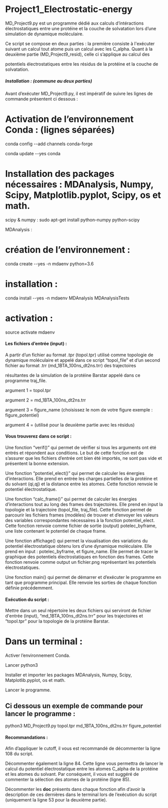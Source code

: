 # Project1_Electrostatic-energy

MD_Project9.py est un programme dédié aux calculs d’intéractions électrostatiques entre une protéine et la couche de solvatation lors d’une simulation de dynamique moléculaire.

Ce script se compose en deux parties : la première consiste à l'exécuter suivant un calcul tout atome puis un calcul avec les C_alpha. Quant à la deuxième partie (MD_Project9_resid), celle ci s’applique au calcul des 

potentiels électrostatiques entre les résidus de la protéine et la couche de solvatation. 



##### Installation :  (commune au deux parties) ######

Avant d’exécuter MD_Project9.py, il est impératif de suivre les lignes de commande présentent ci dessous : 

# Activation de l’environnement Conda : (lignes séparées)

conda config --add channels conda-forge

conda update --yes conda

# Installation des packages nécessaires :  MDAnalysis, Numpy, Scipy, Matplotlib.pyplot, Scipy, os et math.

scipy & numpy : sudo apt-get install python-numpy python-scipy

MDAnalysis :

# création de l’environnement : 
conda create --yes -n mdaenv python=3.6 

# installation :
conda install --yes -n mdaenv MDAnalysis MDAnalysisTests 

# activation : 

source activate mdaenv



#### Les fichiers d’entrée (input) : ####

A partir d’un fichier au format .tpr (topol.tpr) utilisé comme topologie de dynamique moléculaire et appelé dans ce script “topol_file” et d’un second fichier au format .trr (md_1BTA_100ns_dt2ns.trr) des trajectoires 

résultantes de la simulation de la protéine Barstar appelé dans ce programme traj_file.

argument 1 = topol.tpr

argument 2 = md_1BTA_100ns_dt2ns.trr

argument 3 = figure_name (choisissez le nom de votre figure exemple : figure_potentiel)

argument 4 =  (utilisé pour la deuxième partie avec les résidus)



#### Vous trouverez dans ce script : ####


Une fonction “verif()”  qui permet de vérifier si tous les arguments ont été entrés et répondent aux conditions. Le but de cette fonction est de s’assurer que les fichiers d’entrée ont bien été importés, ne sont pas vide et présentent la bonne extension.


Une fonction “potentiel_elect()” qui permet de calculer les énergies d’interactions. Elle prend en entrée les charges partielles de la protéine et du solvant (qi,qj) et la distance entre les atomes. Cette fonction renvoie le potentiel électrostatique.


Une fonction “calc_frame()” qui permet de calculer les énergies d’interactions tout au long des frames des trajectoires. Elle prend en input la topologie et la trajectoire (topol_file, traj_file). Cette fonction permet de parcourir les fichiers frames (modèles) de trouver et d’envoyer les valeurs des variables correspondantes nécessaires à la fonction potentiel_elect. Cette fonction renvoie comme fichier de sortie (output) potelec_byframe, une liste contenant le potentiel de chaque frame.


Une fonction affichage() qui permet la visualisation des variations du potentiel électrostatique obtenu lors d’une dynamique moléculaire. Elle prend en input : potelec_byframe, et figure_name. Elle permet de tracer le graphique des potentiels électrostatiques en fonction des frames. Cette fonction renvoie comme output un fichier.png représentant les potentiels électrostatiques.


Une fonction main() qui permet de démarrer et d’exécuter le programme en tant que programme principal. Elle renvoie les sorties de chaque fonction définie précédemment.



#### Exécution du script : ####

Mettre dans un seul répertoire les deux fichiers qui serviront de fichier d'entrée (input), “md_1BTA_100ns_dt2ns.trr” pour les trajectoires et “topol.tpr” pour la topologie de la protéine Barstar.

# Dans un terminal : 

Activer l’environnement Conda.

Lancer python3 

Installer et importer les packages MDAnalysis, Numpy, Scipy, Matplotlib.pyplot, os et math.

Lancer le programme. 

## Ci dessous un exemple de commande pour lancer le programme : ## 

python3 MD_Project9.py topol.tpr md_1BTA_100ns_dt2ns.trr figure_potentiel


#### Recommandations : ####

Afin d’appliquer le cutoff, il vous est recommandé de décommenter la ligne 108 du script.

Décommenter également la ligne 84. Cette ligne vous permettra de lancer le calcul du potentiel électrostatique entre les atomes C_alpha de la protéine et les atomes du solvant. Par conséquent, il vous est suggéré de commenter la sélection des atomes de la protéine (ligne 85).

Décommenter les  __doc__ présents dans chaque fonction afin d’avoir la description de ces dernières dans le terminal lors de l’exécution du script (uniquement la ligne 53 pour la deuxième partie).
